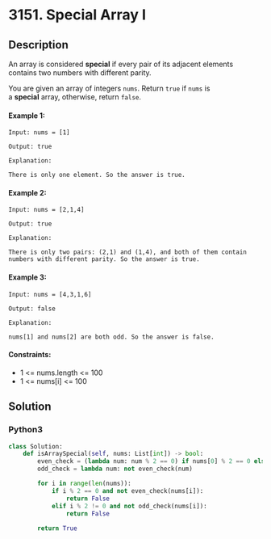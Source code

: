 # 3151. Special Array I


## Description
An array is considered **special** if every pair of its adjacent elements contains two numbers with different parity.

You are given an array of integers `nums`. Return `true` if `nums` is a **special** array, otherwise, return `false`.

#### Example 1:
```
Input: nums = [1]

Output: true

Explanation:

There is only one element. So the answer is true.
```

#### Example 2:
```
Input: nums = [2,1,4]

Output: true

Explanation:

There is only two pairs: (2,1) and (1,4), and both of them contain numbers with different parity. So the answer is true.
```

#### Example 3:
```
Input: nums = [4,3,1,6]

Output: false

Explanation:

nums[1] and nums[2] are both odd. So the answer is false.
```

#### Constraints:
- 1 <= nums.length <= 100
- 1 <= nums[i] <= 100


## Solution

### Python3
```python
class Solution:
    def isArraySpecial(self, nums: List[int]) -> bool:
        even_check = (lambda num: num % 2 == 0) if nums[0] % 2 == 0 else (lambda num: num % 2 != 0)
        odd_check = lambda num: not even_check(num)

        for i in range(len(nums)):
            if i % 2 == 0 and not even_check(nums[i]):
                return False
            elif i % 2 != 0 and not odd_check(nums[i]):
                return False
        
        return True
```
